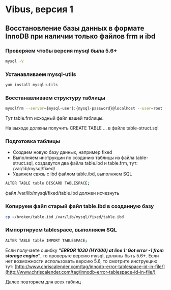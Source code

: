 # Vibus, версия 1
## Восстановление базы данных в формате InnoDB при наличии только файлов frm и ibd

### Проверяем чтобы версия mysql была 5.6+
```bash
mysql -V
```
### Устанавливаем mysql-utils
```bash
yum install mysql-utils
```

### Восстанавливаем структуру таблицы
```bash
mysqlfrm --server={mysql-user}:{mysql-password}@localhost --user=root --port 3308 '~/broken/table.frm' > table-struct.sql
```
Тут table.frm исходный файл вашей таблицы.

На выходе должны получить CREATE TABLE ... в файле table-struct.sql

### Подготовка таблицы
- Создаем новую базу данных, например fixed
- Выполняем инструкции по созданию таблицы из файла table-struct.sql, создадутся два файла table.ibd и table.frm, тут: /var/lib/mysql/fixed/
- Удаляем связь с ibd файлом table.ibd, выполняем SQL
```bash
ALTER TABLE table DISCARD TABLESPACE;
```
файл /var/lib/mysql/fixed/table.ibd должен исчезнуть

### Копируем файл старый файл table.ibd в созданную базу
```bash
cp ~/broken/table.ibd /var/lib/mysql/fixed/table.ibd
```
### Импортируем tablespace, выполняем SQL
```bash
ALTER TABLE table IMPORT TABLESPACE;
```

Если получаете ошибку ***"ERROR 1030 (HY000) at line 1: Got error -1 from storage engine"***, то проверьте версию mysql, должны быть 5.6+.
Если нет возможности использовать версию 5.6, то смотрите инструкцию тут: [http://www.chriscalender.com/tag/innodb-error-tablespace-id-in-file/](http://www.chriscalender.com/tag/innodb-error-tablespace-id-in-file/)

Далее повторяем для всех таблиц
